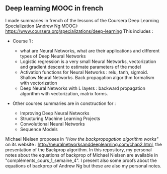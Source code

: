 ## Deep learning MOOC in french 

I made summaries in french of the lessons of the Coursera Deep Learning Specialization (Andrew Ng MOOC): https://www.coursera.org/specializations/deep-learning
This includes :
- Course 1 : 
	- what are Neural Networks, what are their applications and different types of Deep Neural Networks
	- Logistic regression is a very small Neural Networks, vectorization and gradient descent to estimate parameters of the model
	- Activation functions for Neural Networks : relu, tanh, sigmoid. Shallow Neural Networks.
          Back propagation algorithm formalism with vectorization
	- Deep Neural Networks with L layers : backward propagation algorithm with vectorization, matrix forms. 
  
- Other courses summaries are in construction for :
  - Improving Deep Neural Networks
  - Structuring Machine Learning Projects
  - Convolutional Neural Networks
  - Sequence Models 

Michael Nielsen proposes in *"How the backpropagation algorithm works"*
on its website : http://neuralnetworksanddeeplearning.com/chap2.html, the presentation of the Backprop algorithm.
In this repository, my personal notes about the equations of backprop of Michael Nielsen
are available in "compléments_cours_1_semaine_4". I present also some proofs about the equations of backprop of Andrew Ng
but these are also my personal notes.
